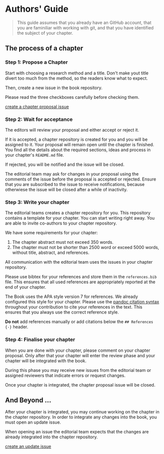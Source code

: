 # Authors' Guide

> This guide assumes that you already have an GitHub account, that you are faminiliar with working with git, and that you have identified the subject of your chapter. 

## The process of a chapter 

### Step 1: Propose a Chapter

Start with choosing a research method and a title. Don't make yout title divert too much from the method, so the readers know what to expect. 

Then, create a new issue in the book repository.

Please read the three checkboxes carefully before checking them.

[create a chapter proposal issue](https://github.com/theResearchMethodBook/book/issues/new?labels=proposed&template=chapter-proposal.yaml&title=%5BChapter%5D%3A+%3Ctitle%3E)

### Step 2: Wait for acceptance

The editors will review your proposal and either accept or reject it. 

If it is accepted, a chapter repository is created for you and you will be assigned to it. Your proposal will remain open until the chapter is finished. You find all the details about the required sections, ideas and process in your chapter's `README.md` file.

If rejected, you will be notified and the issue will be closed. 

The editorial team may ask for changes in your proposal using the comments of the issue before the proposal is accepted or rejected. Ensure that you are subscribed to the issue to receive notifications, because otherwiese the issue will be closed after a while of inactivity.

### Step 3: Write your chapter

The editorial teams creates a chapter repository for you. This repository contains a template for your chapter. You can start writing right away. You are able to invite co-authors to your chapter repository.

We have some requirements for your chapter:

1. The chapter abstract must not exceed 350 words.
2. The chapter must not be shorter than 2500 word or exceed 5000 words, without title, abstract, and references.

All communication with the editorial team uses the issues in your chapter repository. 

Please use bibtex for your references and store them in the `references.bib` file. This ensures that all used references are appropriately reported at the end of your chapter.

The Book uses the APA style version 7 for references. We already configured this style for your chapter. Please use the [pandoc citation syntax](https://pandoc.org/chunkedhtml-demo/8.20-citation-syntax.html) throughout your contribution to cite your references in the text. This ensures that you always use the correct reference style.

**Do not** add references manually or add citations below the `## References {-}` header.

### Step 4: Finalise your chapter

When you are done with your chapter, please comment on your chapter proposal. Only after that your chapter will enter the review phase and your chapter will be integrated with the book. 

During this phase you may receive new issues from the editorial team or assigned reviewers that indicate errors or request changes. 

Once your chapter is integrated, the chapter proposal issue will be closed. 

## And Beyond ...

After your chapter is integrated, you may continue working on the chapter in the chapter repository. In order to integrate any changes into the book, you must open an update issue.

When opening an issue the editorial team expects that the changes are already integrated into the chapter repository.

[create an update issue](https://github.com/theResearchMethodBook/book/issues/new?template=chapter-update.yaml&title=%5BChapter%5D%3A+%3Crepo%20name%3E)
